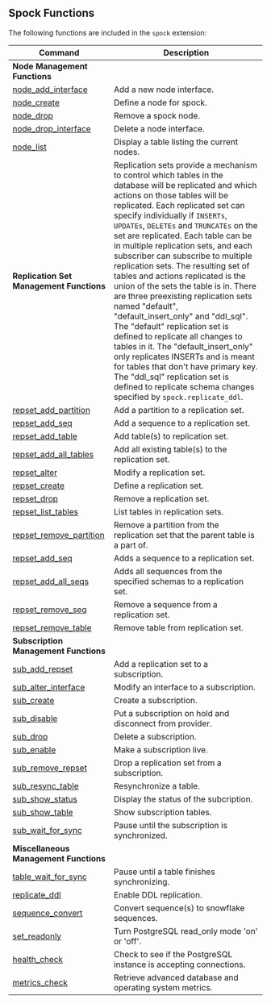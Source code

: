 ## Spock Functions

The following functions are included in the `spock` extension:

| Command  | Description |
|----------|-------------| 
| **Node Management Functions** | |
| [node_add_interface](functions/spock_node_add_interface.md) | Add a new node interface.
| [node_create](functions/spock_node_create.md) | Define a node for spock.
| [node_drop](functions/spock_node_drop.md) | Remove a spock node.
| [node_drop_interface](functions/spock_node_drop_interface.md) | Delete a node interface.
| [node_list](functions/spock_node_list.md) | Display a table listing the current nodes.
| **Replication Set Management Functions** | Replication sets provide a mechanism to control which tables in the database will be replicated and which actions on those tables will be replicated.  Each replicated set can specify individually if `INSERTs`, `UPDATEs`, `DELETEs` and `TRUNCATEs` on the set are replicated. Each table can be in multiple replication sets, and each subscriber can subscribe to multiple replication sets. The resulting set of tables and actions replicated is the union of the sets the table is in. There are three preexisting replication sets named "default", "default_insert_only" and "ddl_sql". The "default" replication set is defined to replicate all changes to tables in it. The "default_insert_only" only replicates INSERTs and is meant for tables that don't have primary key. The "ddl_sql" replication set is defined to replicate schema changes specified by `spock.replicate_ddl`.|
| [repset_add_partition](functions/spock_repset_add_partition.md) | Add a partition to a replication set.
| [repset_add_seq](functions/spock_repset_add_seq.md) | Add a sequence to a replication set.
| [repset_add_table](functions/spock_repset_add_table.md) | Add table(s) to replication set.
| [repset_add_all_tables](functions/spock_repset_add_all_tables.md) | Add all existing table(s) to the replication set.
| [repset_alter](functions/spock_repset_alter.md) | Modify a replication set.
| [repset_create](functions/spock_repset_create.md) | Define a replication set.
| [repset_drop](functions/spock_repset_drop.md) | Remove a replication set.
| [repset_list_tables](functions/spock_repset_list_tables.md) | List tables in replication sets.
| [repset_remove_partition](functions/spock_repset_remove_partition.md) | Remove a partition from the replication set that the parent table is a part of.
| [repset_add_seq](functions/spock_repset_add_seq.md) | Adds a sequence to a replication set.
| [repset_add_all_seqs](functions/spock_repset_add_all_seqs.md) | Adds all sequences from the specified schemas to a replication set.
| [repset_remove_seq](functions/spock_repset_remove_seq.md) | Remove a sequence from a replication set.
| [repset_remove_table](functions/spock_repset_remove_table.md) | Remove table from replication set.
| **Subscription Management Functions** | |
| [sub_add_repset](functions/spock_sub_add_repset.md) | Add a replication set to a subscription.
| [sub_alter_interface](functions/spock_sub_alter_interface.md) | Modify an interface to a subscription.
| [sub_create](functions/spock_sub_create.md) | Create a subscription.
| [sub_disable](functions/spock_sub_disable.md) | Put a subscription on hold and disconnect from provider.
| [sub_drop](functions/spock_sub_drop.md) | Delete a subscription.
| [sub_enable](functions/spock_sub_enable.md) | Make a subscription live.
| [sub_remove_repset](functions/spock_sub_remove_repset.md) | Drop a replication set from a subscription.
| [sub_resync_table](functions/spock_sub_resync_table.md) | Resynchronize a table.
| [sub_show_status](functions/spock_sub_show_status.md) | Display the status of the subcription.
| [sub_show_table](functions/spock_sub_show_table.md) | Show subscription tables.
| [sub_wait_for_sync](functions/spock_sub_wait_for_sync.md) | Pause until the subscription is synchronized.
| **Miscellaneous Management Functions** | |
| [table_wait_for_sync](functions/spock_table_wait_for_sync.md) | Pause until a table finishes synchronizing.
| [replicate_ddl](functions/spock_replicate_ddl.md) | Enable DDL replication.
| [sequence_convert](functions/spock_sequence_convert.md) | Convert sequence(s) to snowflake sequences. 
| [set_readonly](functions/spock_set_readonly.md) | Turn PostgreSQL read_only mode 'on' or 'off'.
| [health_check](functions/spock_health_check.md) | Check to see if the PostgreSQL instance is accepting connections.
| [metrics_check](functions/spock_metrics_check.md) | Retrieve advanced database and operating system metrics.

